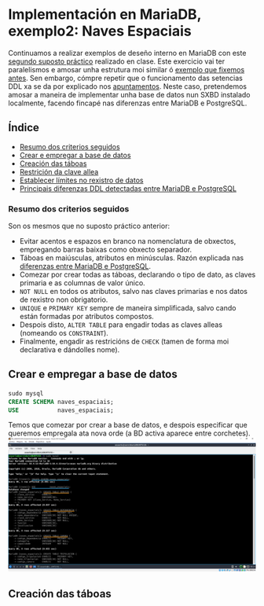 # Implementación en MariaDB, exemplo2: Naves Espaciais

Continuamos a realizar exemplos de deseño interno en MariaDB con este [segundo suposto práctico](https://github.com/davidgchaves/first-steps-with-git-and-github-wirtz-asir1-and-dam1/tree/master/exercicios-ddl/2-naves-espaciais) realizado en clase. Este exercicio vai ter paralelismos e amosar unha estrutura moi similar ó [exemplo que fixemos antes](exemplo1_MariaDB.md). Sen embargo, cómpre repetir que o funcionamento das setencias DDL xa se da por explicado nos [apuntamentos](DDL.md). Neste caso, pretendemos amosar a maneira de implementar unha base de datos nun SXBD instalado localmente, facendo fincapé nas diferenzas entre MariaDB e PostgreSQL.

## Índice

- [Resumo dos criterios seguidos](#resumo-dos-criterios-seguidos)
- [Crear e empregar a base de datos](#crear-e-empregar-a-base-de-datos)
- [Creación das táboas](#creación-das-táboas)
- [Restrición da clave allea](#restrición-da-clave-allea)
- [Establecer límites no rexistro de datos](#establecer-limites-no-rexistro-de-datos)
- [Principais diferenzas DDL detectadas entre MariaDB e PostgreSQL](#principais-diferenzas-ddl-detectadas-entre-mariadb-e-postgresql)

### Resumo dos criterios seguidos

Son os mesmos que no suposto práctico anterior:

- Evitar acentos e espazos en branco na nomenclatura de obxectos, empregando barras baixas como obxecto separador.
- Táboas en maiúsculas, atributos en minúsculas. Razón explicada nas [diferenzas entre MariaDB e PostgreSQL](#principais-diferenzas-ddl-detectadas-entre-mariadb-e-postgresql).
- Comezar por crear todas as táboas, declarando o tipo de dato, as claves primaria e as columnas de valor único.
- ```NOT NULL``` en todos os atributos, salvo nas claves primarias e nos datos de rexistro non obrigatorio. 
- ```UNIQUE``` e ```PRIMARY KEY``` sempre de maneira simplificada, salvo cando están formadas por atributos compostos.
- Despois disto, ```ALTER TABLE``` para engadir todas as claves alleas (nomeando os ```CONSTRAINT```).
- Finalmente, engadir as restricións de ```CHECK``` (tamen de forma moi declarativa e dándolles nome).

## Crear e empregar a base de datos

```sql
sudo mysql
CREATE SCHEMA naves_espaciais;
USE           naves_espaciais;
```
Temos que comezar por crear a base de datos, e despois especificar que queremos empregala ata nova orde (a BD activa aparece entre corchetes). 
![ex2cap1](/img/ex2cap1.PNG)

## Creación das táboas


